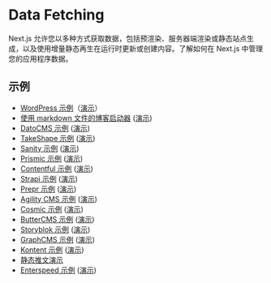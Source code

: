 # Data Fetching

Next.js 允许您以多种方式获取数据，包括预渲染、服务器端渲染或静态站点生成，以及使用增量静态再生在运行时更新或创建内容。了解如何在 Next.js 中管理您的应用程序数据。

## 示例

- [WordPress 示例](https://github.com/vercel/next.js/tree/canary/examples/cms-wordpress)（[演示](https://next-blog-wordpress.vercel.app)）
- [使用 markdown 文件的博客启动器](https://github.com/vercel/next.js/tree/canary/examples/blog-starter) ([演示](https://next-blog-starter.vercel.app/))
- [DatoCMS 示例](https://github.com/vercel/next.js/tree/canary/examples/cms-datocms) ([演示](https://next-blog-datocms.vercel.app/))
- [TakeShape 示例](https://github.com/vercel/next.js/tree/canary/examples/cms-takeshape) ([演示](https://next-blog-takeshape.vercel.app/))
- [Sanity 示例](https://github.com/vercel/next.js/tree/canary/examples/cms-sanity) ([演示](https://next-blog-sanity.vercel.app/))
- [Prismic 示例](https://github.com/vercel/next.js/tree/canary/examples/cms-prismic) ([演示](https://next-blog-prismic.vercel.app/))
- [Contentful 示例](https://github.com/vercel/next.js/tree/canary/examples/cms-contentful) ([演示](https://next-blog-contentful.vercel.app/))
- [Strapi 示例](https://github.com/vercel/next.js/tree/canary/examples/cms-strapi) ([演示](https://next-blog-strapi.vercel.app/))
- [Prepr 示例](https://github.com/vercel/next.js/tree/canary/examples/cms-prepr) ([演示](https://next-blog-prepr.vercel.app/))
- [Agility CMS 示例](https://github.com/vercel/next.js/tree/canary/examples/cms-agilitycms) ([演示](https://next-blog-agilitycms.vercel.app/))
- [Cosmic 示例](https://github.com/vercel/next.js/tree/canary/examples/cms-cosmic) ([演示](https://next-blog-cosmic.vercel.app/))
- [ButterCMS 示例](https://github.com/vercel/next.js/tree/canary/examples/cms-buttercms) ([演示](https://next-blog-buttercms.vercel.app/))
- [Storyblok 示例](https://github.com/vercel/next.js/tree/canary/examples/cms-storyblok) ([演示](https://next-blog-storyblok.vercel.app/))
- [GraphCMS 示例](https://github.com/vercel/next.js/tree/canary/examples/cms-graphcms) ([演示](https://next-blog-graphcms.vercel.app/))
- [Kontent 示例](https://github.com/vercel/next.js/tree/canary/examples/cms-kontent-ai) ([演示](https://next-blog-kontent.vercel.app/))
- [静态推文演示](https://static-tweet.vercel.app/)
- [Enterspeed 示例](https://github.com/vercel/next.js/tree/canary/examples/cms-enterspeed) ([演示](https://next-blog-demo.enterspeed.com/))